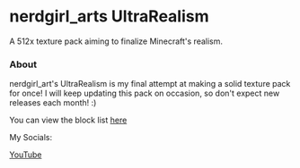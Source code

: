 # nerdgirl_arts UltraRealism
A 512x texture pack aiming to finalize Minecraft's realism.

### About

nerdgirl_art's UltraRealism is my final attempt at making a solid texture pack for once! I will keep updating this pack on occasion, so don't expect new releases each month! :)

You can view the block list [here](https://docs.google.com/document/d/1Ri7G6ZkjOUiBaoKHUKRh2wlCtJQk_uEI18xoVQnIEjs/edit?usp=sharing)

My Socials:

[YouTube﻿](http://www.youtube.com/@nerdgirl_art)
